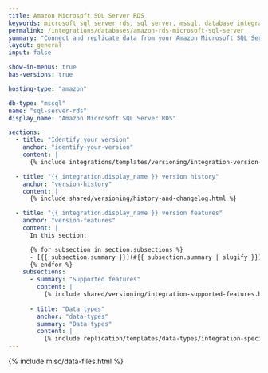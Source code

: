 ```yaml
---
title: Amazon Microsoft SQL Server RDS
keywords: microsoft sql server rds, sql server, mssql, database integration, etl mssql, mssql etl, sql server etl, amazon rds
permalink: /integrations/databases/amazon-rds-microsoft-sql-server
summary: "Connect and replicate data from your Amazon Microsoft SQL Server RDS database using Stitch's Microsoft SQL Server integration."
layout: general
input: false

show-in-menus: true
has-versions: true

hosting-type: "amazon"

db-type: "mssql"
name: "sql-server-rds"
display_name: "Amazon Microsoft SQL Server RDS"

sections:
  - title: "Identify your version"
    anchor: "identify-your-version"
    content: |
      {% include integrations/templates/versioning/integration-version-tiles.html %}

  - title: "{{ integration.display_name }} version history"
    anchor: "version-history"
    content: |
      {% include shared/versioning/history-and-changelog.html %}

  - title: "{{ integration.display_name }} version features"
    anchor: "version-features"
    content: |
      In this section:

      {% for subsection in section.subsections %}
      - [{{ subsection.summary }}](#{{ subsection.summary | slugify }})
      {% endfor %}
    subsections:
      - summary: "Supported features"
        content: |
          {% include shared/versioning/integration-supported-features.html type="version-comparison" feature-type="databases" %}
      
      - title: "Data types"
        anchor: "data-types"
        summary: "Data types"
        content: |
          {% include replication/templates/data-types/integration-specific-data-types.html version="1.0" specific-types=true display-intro=true %}
---
```

{% include misc/data-files.html %}